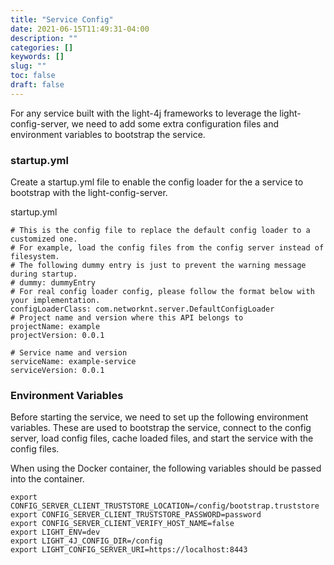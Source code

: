 ```yaml
---
title: "Service Config"
date: 2021-06-15T11:49:31-04:00
description: ""
categories: []
keywords: []
slug: ""
toc: false
draft: false
---
```


For any service built with the light-4j frameworks to leverage the light-config-server, we need to add some extra configuration files and environment variables to bootstrap the service. 

### startup.yml

Create a startup.yml file to enable the config loader for the a service to bootstrap with the light-config-server. 

startup.yml

```
# This is the config file to replace the default config loader to a customized one.
# For example, load the config files from the config server instead of filesystem.
# The following dummy entry is just to prevent the warning message during startup.
# dummy: dummyEntry
# For real config loader config, please follow the format below with your implementation.
configLoaderClass: com.networknt.server.DefaultConfigLoader
# Project name and version where this API belongs to
projectName: example
projectVersion: 0.0.1

# Service name and version
serviceName: example-service
serviceVersion: 0.0.1
```

### Environment Variables

Before starting the service, we need to set up the following environment variables. These are used to bootstrap the service, connect to the config server, load config files, cache loaded files, and start the service with the config files.

When using the Docker container, the following variables should be passed into the container.

```
export CONFIG_SERVER_CLIENT_TRUSTSTORE_LOCATION=/config/bootstrap.truststore
export CONFIG_SERVER_CLIENT_TRUSTSTORE_PASSWORD=password
export CONFIG_SERVER_CLIENT_VERIFY_HOST_NAME=false
export LIGHT_ENV=dev
export LIGHT_4J_CONFIG_DIR=/config
export LIGHT_CONFIG_SERVER_URI=https://localhost:8443
```

